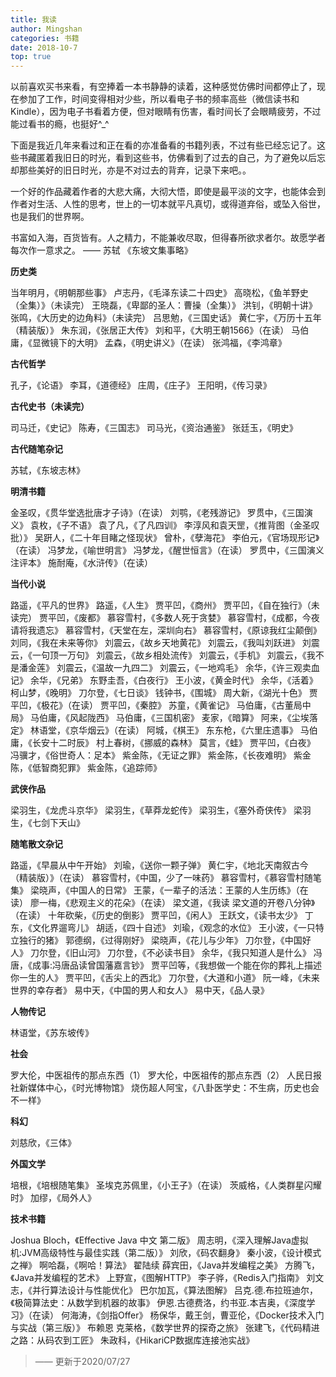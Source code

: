 ```yaml
---
title: 我读
author: Mingshan
categories: 书籍
date: 2018-10-7
top: true
---
```


以前喜欢买书来看，有空捧着一本书静静的读着，这种感觉仿佛时间都停止了，现在参加了工作，时间变得相对少些，所以看电子书的频率高些（微信读书和Kindle），因为电子书看着方便，但对眼睛有伤害，看时间长了会眼睛疲劳，不过能过看书的瘾，也挺好^_^

<!-- more -->

下面是我近几年来看过和正在看的亦准备看的书籍列表，不过有些已经忘记了。这些书藏匿着我旧日的时光，看到这些书，仿佛看到了过去的自己，为了避免以后忘却那些美好的旧日时光，亦是不对过去的背弃，记录下来吧。。

一个好的作品藏着作者的大悲大痛，大彻大悟，即使是最平淡的文字，也能体会到作者对生活、人性的思考，世上的一切本就平凡真切，或得道弃俗，或坠入俗世，也是我们的世界啊。

书富如入海，百货皆有。人之精力，不能兼收尽取，但得春所欲求者尔。故愿学者每次作一意求之。 —— 苏轼 《东坡文集事略》

**历史类**

当年明月，《明朝那些事》
卢志丹，《毛泽东读二十四史》
高晓松，《鱼羊野史（全集）》（未读完）
王晓磊，《卑鄙的圣人：曹操（全集）》
洪钊，《明朝十讲》
张鸣，《大历史的边角料》（未读完）
吕思勉，《三国史话》
黄仁宇，《万历十五年（精装版）》
朱东润，《张居正大传》
刘和平，《大明王朝1566》（在读）
马伯庸，《显微镜下的大明》
孟森，《明史讲义》（在读）
张鸿福，《李鸿章》

**古代哲学**

孔子，《论语》
李耳，《道德经》
庄周，《庄子》
王阳明，《传习录》

**古代史书（未读完）**

司马迁，《史记》
陈寿，《三国志》
司马光，《资治通鉴》
张廷玉，《明史》

**古代随笔杂记**

苏轼，《东坡志林》

**明清书籍**

金圣叹，《贯华堂选批唐才子诗》（在读）
刘鹗，《老残游记》
罗贯中，《三国演义》
袁枚，《子不语》
袁了凡，《了凡四训》
李淳风和袁天罡，《推背图（金圣叹批）》
吴趼人，《二十年目睹之怪现状》
曾朴，《孽海花》
李伯元，《官场现形记》（在读）
冯梦龙，《喻世明言》
冯梦龙，《醒世恒言》（在读）
罗贯中，《三国演义注评本》
施耐庵，《水浒传》（在读）

**当代小说**

路遥，《平凡的世界》
路遥，《人生》
贾平凹，《商州》
贾平凹，《自在独行》（未读完）
贾平凹，《废都》
慕容雪村，《多数人死于贪婪》
慕容雪村，《成都，今夜请将我遗忘》
慕容雪村，《天堂在左，深圳向右》
慕容雪村，《原谅我红尘颠倒》
刘同，《我在未来等你》
刘震云，《故乡天地黄花》
刘震云，《我叫刘跃进》
刘震云，《一句顶一万句》
刘震云，《故乡相处流传》
刘震云，《手机》
刘震云，《我不是潘金莲》
刘震云，《温故一九四二》
刘震云，《一地鸡毛》
余华，《许三观卖血记》
余华，《兄弟》
东野圭吾，《白夜行》
王小波，《黄金时代》
余华，《活着》
柯山梦，《晚明》
刀尔登，《七日谈》
钱钟书，《围城》
周大新，《湖光十色》
贾平凹，《极花》（在读）
贾平凹，《秦腔》
苏童，《黄雀记》
马伯庸，《古董局中局》
马伯庸，《风起陇西》
马伯庸，《三国机密》
麦家，《暗算》
阿来，《尘埃落定》
林语堂，《京华烟云》（在读）
阿城，《棋王》
东东枪，《六里庄遗事》
马伯庸，《长安十二时辰》
村上春树，《挪威的森林》
莫言，《蛙》
贾平凹，《白夜》
冯骥才，《俗世奇人：足本》
紫金陈，《无证之罪》
紫金陈，《长夜难明》
紫金陈，《低智商犯罪》
紫金陈，《追踪师》

**武侠作品**

梁羽生，《龙虎斗京华》
梁羽生，《草莽龙蛇传》
梁羽生，《塞外奇侠传》
梁羽生，《七剑下天山》

**随笔散文杂记**

路遥，《早晨从中午开始》
刘瑜，《送你一颗子弹》
黄仁宇，《地北天南叙古今（精装版）》（在读）
慕容雪村，《中国，少了一味药》
慕容雪村，《慕容雪村随笔集》
梁晓声，《中国人的日常》
王蒙，《一辈子的活法：王蒙的人生历练》（在读）
廖一梅，《悲观主义的花朵》（在读）
梁文道，《我读 梁文道的开卷八分钟》（在读）
十年砍柴，《历史的倒影》
贾平凹，《闲人》
王跃文，《读书太少》
丁东，《文化界遛弯儿》
胡适，《四十自述》
刘瑜，《观念的水位》
王小波，《一只特立独行的猪》
郭德纲，《过得刚好》
梁晓声，《花儿与少年》
刀尔登，《中国好人》
刀尔登，《旧山河》
刀尔登，《不必读书目》
余华，《我只知道人是什么》
冯唐，《成事:冯唐品读曾国藩嘉言钞》
贾平凹等，《我想做一个能在你的葬礼上描述你一生的人》
贾平凹，《舌尖上的西北》
刀尔登，《大道和小道》
阮一峰，《未来世界的幸存者》
易中天，《中国的男人和女人》
易中天，《品人录》

**人物传记**

林语堂，《苏东坡传》

**社会**

罗大伦，中医祖传的那点东西（1）
罗大伦，中医祖传的那点东西（2）
人民日报社新媒体中心，《时光博物馆》
烧伤超人阿宝，《八卦医学史：不生病，历史也会不一样》

**科幻**

刘慈欣，《三体》

**外国文学**

培根，《培根随笔集》
圣埃克苏佩里，《小王子》（在读）
茨威格，《人类群星闪耀时》
加缪，《局外人》

**技术书籍**

Joshua Bloch，《Effective Java 中文 第二版》
周志明，《深入理解Java虚拟机:JVM高级特性与最佳实践（第二版）》
刘欣，《码农翻身》
秦小波，《设计模式之禅》
啊哈磊，《啊哈！算法》
翟陆续 薛宾田，《Java并发编程之美》
方腾飞，《Java并发编程的艺术》
上野宣，《图解HTTP》
李子骅，《Redis入门指南》
刘文志，《并行算法设计与性能优化》
巴尔加瓦，《算法图解》
吕克.德.布拉班迪尔，《极简算法史：从数学到机器的故事》
伊恩.古德费洛，约书亚.本吉奥，《深度学习》（在读）
何海涛，《剑指Offer》
杨保华，戴王剑，曹亚伦，《Docker技术入门与实战（第三版）》
布赖恩 克莱格，《数学世界的探奇之旅》
张建飞，《代码精进之路：从码农到工匠》
朱政科，《HikariCP数据库连接池实战》

> —— 更新于2020/07/27
